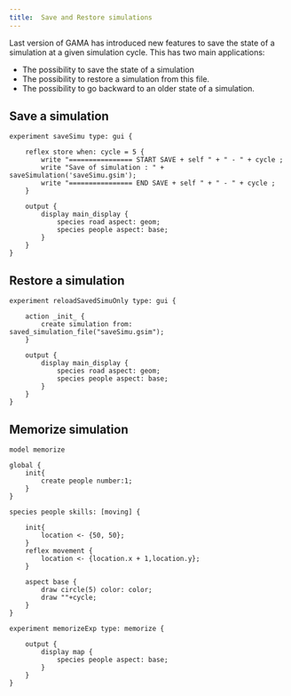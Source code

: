 ```yaml
---
title:  Save and Restore simulations
---
```



Last version of GAMA has introduced new features to save the state of a simulation at a given simulation cycle. This has two main applications:

* The possibility to save the state of a simulation
* The possibility to restore a simulation from this file.
* The possibility to go backward to an older state of a simulation.


## Save a simulation


```
experiment saveSimu type: gui {

	reflex store when: cycle = 5 {		
		write "================ START SAVE + self " + " - " + cycle ;		
		write "Save of simulation : " + saveSimulation('saveSimu.gsim');
		write "================ END SAVE + self " + " - " + cycle ;			
	}	
	
	output {
		display main_display {
			species road aspect: geom;
			species people aspect: base;						
		}
	}	
}
```

## Restore a simulation

```
experiment reloadSavedSimuOnly type: gui {
	
	action _init_ {
		create simulation from: saved_simulation_file("saveSimu.gsim");	
	}

	output {
		display main_display {
			species road aspect: geom;
			species people aspect: base;						
		}
	}	
}
```

## Memorize simulation 

```
model memorize

global {
	init{
		create people number:1;	
	}
}
	
species people skills: [moving] {
		
	init{
		location <- {50, 50};		
	}
	reflex movement {
		location <- {location.x + 1,location.y};
	}
		
	aspect base {
		draw circle(5) color: color;
		draw ""+cycle;
	}
}

experiment memorizeExp type: memorize {

	output {
		display map {
			species people aspect: base;
		}
	}
}
```